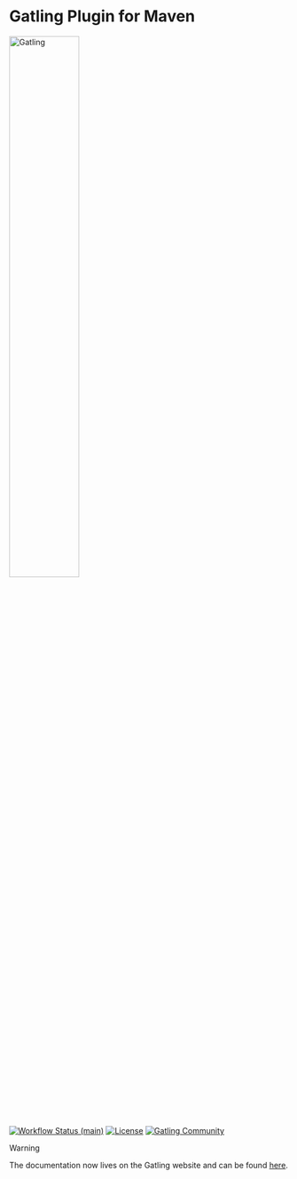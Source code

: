 # Gatling Plugin for Maven

[<picture><source media="(prefers-color-scheme: dark)" srcset="https://docs.gatling.io/images/logo-gatling.svg"><img src="https://docs.gatling.io/images/logo-gatling-noir.svg" alt="Gatling" width="50%"></picture>](https://gatling.io)

[![Workflow Status (main)](https://img.shields.io/github/actions/workflow/status/gatling/gatling-maven-plugin/ci.yml?branch=main&logo=github&style=for-the-badge)](https://github.com/gatling/gatling-maven-plugin/actions?query=branch%3Amain)
[![License](https://img.shields.io/github/license/gatling/gatling-maven-plugin?logo=apache&style=for-the-badge)](https://opensource.org/licenses/Apache-2.0)
[![Gatling Community](https://img.shields.io/badge/Community-Gatling-e28961?style=for-the-badge&logo=discourse)](https://community.gatling.io)

> [!WARNING]
> The documentation now lives on the Gatling website and can be found [here](https://docs.gatling.io/reference/integrations/build-tools/maven-plugin/).
